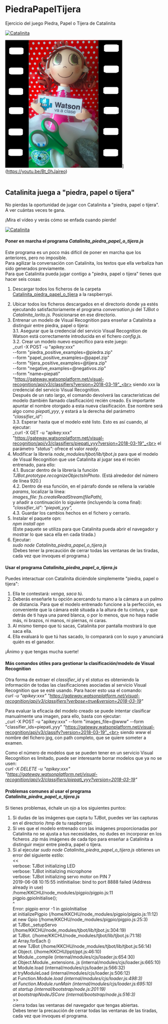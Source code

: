 # PiedraPapelTijera
Ejercicio del juego Piedra, Papel o Tijera de Catalinita

[![Catalinita](./Catalinita_piedra_papel_o_tijera_pelicula.png)](https://youtu.be/ntjYxE4nAJ0)


<img id="img1" src="files/img/Catalinita_piedra_papel_o_tijera_pelicula.png">](https://youtu.be/Bt_0hJaireo) <br> <br>

## Catalinita juega a "piedra, papel o tijera"
No pierdas la oportunidad de jugar con Catalinita a "piedra, papel o tijera". A ver cuántas veces te gana.

¡Mira el vídeo y verás cómo se enfada cuando pierde!

[![Catalinita](./Catalinita_pptijera.png)](https://youtu.be/ntjYxE4nAJ0)

#### Poner en marcha el programa _Catalinita\_piedra\_papel\_o\_tijera.js_
Este programa es un poco más difícil de poner en marcha que los anteriores, pero no imposible.<br>
Para agilizar la conversación con Catalinita, los textos que ella verbaliza han sido generados previamente.<br>
Para que Catalinita pueda jugar contigo a "piedra, papel o tijera" tienes que hacer seis cosas:
1) Descargar todos los ficheros de la carpeta [Catalinita_piedra_papel_o_tijera](https://ibm.box.com/s/typqgykshoabfrb7np7z7x95z1kde8xd) a la raspberrypi.
2. Ubicar todos los ficheros descargados en el directorio donde ya estés ejecutando satisfactoriamente el programa _conversation.js_ del TJBot o _Catalinita\_lorito.js_. Posicionarse en ese directorio.
3. Entrenar un modelo de Visual Recognition para enseñar a Catalinita a distinguir entre piedra, papel o tijera:<br>
3.1. Asegurar que la credencial del servicio Visual Recognition de Watson está correctamente introducida en el fichero _config.js_.<br>
3.2. Crear un modelo nuevo específico para este juego:<br>
_curl -X POST -u "apikey:xxx" \
--form "piedra_positive_examples=@piedra.zip" \
--form "papel_positive_examples=@papel.zip" \
--form "tijera_positive_examples=@tijera.zip" \
--form "negative_examples=@negativos.zip" \
--form "name=piepati" \
"https://gateway.watsonplatform.net/visual-recognition/api/v3/classifiers?version=2018-03-19"_<br>
siendo _xxx_ la credencial del servicio Visual Recognition.<br>
Después de un rato largo, el comando devolverá las características del modelo (también llamado clasificación) recién creado. Es importante apuntar el nombre otorgado a esta nueva clasificación. Ese nombre será algo como _piepati\_yyy_, y estará a la derecha del parámetro _"classifier_id":_<br>
3.3. Esperar hasta que el modelo esté listo. Esto es así cuando, al ejecutar:<br>
_curl -X GET -u "apikey:xxx" "https://gateway.watsonplatform.net/visual-recognition/api/v3/classifiers/piepati_yyy?version=2018-03-19"_<br>
el parámetro _"status":_ ofrece el valor _ready_.
4. Modificar la librería _node\_modules/tjbot/lib/tjbot.js_ para que el modelo de Visual Recognition que use Catalinita al jugar sea el recién entrenado, para ello:<br>
4.1. Buscar dentro de la librería la función _TJBot.prototype.recognizeObjectsInPhoto_. (Está alrededor del número de línea 920.)<br>
4.2. Dentro de esa función, en el párrafo donde se rellena la variable _params_, localizar la línea:<br>
_images_file: fs.createReadStream(filePath),_<br>
y añadir a continuación lo siguiente (incluyendo la coma final): <br>
_"classifier_id": "piepati_yyy",_<br>
4.3. Guardar los cambios hechos en el fichero y cerrarlo.
5. Instalar el paquete opn:<br>
_npm install opn_<br>
(Este paquete se utiliza para que Catalinita pueda abrir el navegador y mostrar lo que saca ella en cada tirada.)
6. Ejecutar: <br>
_sudo node Catalinita\_piedra\_papel\_o\_tijera.js_<br>
(Debes tener la precaución de cerrar todas las ventanas de las tiradas, cada vez que invoques el programa.)

#### Usar el programa _Catalinita\_piedra\_papel\_o\_tijera.js_
Puedes interactuar con Catalinita diciéndole simplemente "piedra, papel o tijera":
1. Ella te contestará: _venga, saca tú_.
2. Deberás enseñarle tu opción acercando tu mano a la cámara a un palmo de distancia. Para que el modelo entrenado funcione a la perfección, es conveniente que la cámara esté situada a la altura de tu cintura, y que detrás de ti haya una pared blanca, o por lo menos, que no haya nadie más, ni brazos, ni manos, ni piernas, ni caras.
3. Al mismo tiempo que tú sacas, Catalinita por pantalla mostrará lo que saca ella. 
4. Ella evaluará lo que tú has sacado, lo comparará con lo suyo y anunciará quién es el ganador. 

¡Ánimo y que tengas mucha suerte!

#### Más comandos útiles para gestionar la clasificación/modelo de Visual Recognition
Otra forma de extraer el _classifier\_id_ y el _status_ es obteniendo la información de todas las clasificaciones asociadas al servicio Visual Recognition que se esté usando. Para hacer esto usa el comando:<br>
_curl -u "apikey:xxx" "https://gateway.watsonplatform.net/visual-recognition/api/v3/classifiers?verbose=true&version=2018-03-19"_

Para evaluar la eficacia del modelo creado se puede intentar clasificar manualmente una imagen, para ello, basta con ejecutar:<br>
_curl -X POST -u "apikey:xxx" --form "images_file=@www"  --form "classifier_ids=piepati_yyy" "https://gateway.watsonplatform.net/visual-recognition/api/v3/classify?version=2018-03-19"_<br>
siendo _www_ el nombre del fichero jpg, con path completo, que se quiere someter a examen.

Como el número de modelos que se pueden tener en un servicio Visual Recognition es limitado, puede ser interesante borrar modelos que ya no se usen:<br>
_curl -X DELETE -u "apikey:xxx" "https://gateway.watsonplatform.net/visual-recognition/api/v3/classifiers/piepati_yyy?version=2018-03-19"_

#### Problemas comunes al usar el programa _Catalinita\_piedra\_papel\_o\_tijera.js_
Si tienes problemas, échale un ojo a los siguientes puntos:
1. Si dudas de las imágenes que capta tu TJBot, puedes ver las capturas en el directorio /tmp de tu raspberrypi.
2. Si ves que el modelo entrenado con las imágenes proporcionadas por Catalinita no se ajusta a tus necesidades, no dudes en incorporar en los ficheros _.zip_ más imágenes de cada tipo para enseñar a Catalinita a distinguir mejor entre piedra, papel o tijera.
3. Si al ejecutar _sudo node Catalinita\_piedra\_papel\_o\_tijera.js_ obtienes un error del siguiente estilo:<br>
<<<br>
verbose: TJBot initializing LED<br>
verbose: TJBot initializing microphone<br>
verbose: TJBot initializing servo motor on PIN 7<br>
2019-06-08 10:15:55 initInitialise: bind to port 8888 failed (Address already in use)<br>
/home/KKCHU/node_modules/pigpio/pigpio.js:11<br>
    pigpio.gpioInitialise();<br>
           ^<br>
Error: pigpio error -1 in gpioInitialise<br>
    at initializePigpio (/home/KKCHU/node_modules/pigpio/pigpio.js:11:12)<br>
    at new Gpio (/home/KKCHU/node_modules/pigpio/pigpio.js:25:3)<br>
    at TJBot._setupServo (/home/KKCHU/node_modules/tjbot/lib/tjbot.js:304:19)<br>
    at TJBot.<anonymous> (/home/KKCHU/node_modules/tjbot/lib/tjbot.js:71:18)<br>
    at Array.forEach (<anonymous>)<br>
    at new TJBot (/home/KKCHU/node_modules/tjbot/lib/tjbot.js:56:14)<br>
    at Object.<anonymous> (/home/KKCHU/ppt/ppt.js:46:10)<br>
    at Module._compile (internal/modules/cjs/loader.js:654:30)<br>
    at Object.Module._extensions..js (internal/modules/cjs/loader.js:665:10)<br>
    at Module.load (internal/modules/cjs/loader.js:566:32)<br>
    at tryModuleLoad (internal/modules/cjs/loader.js:506:12)<br>
    at Function.Module._load (internal/modules/cjs/loader.js:498:3)<br>
    at Function.Module.runMain (internal/modules/cjs/loader.js:695:10)<br>
    at startup (internal/bootstrap/node.js:201:19)<br>
    at bootstrapNodeJSCore (internal/bootstrap/node.js:516:3)_<br>
\>><br>
cierra todas las ventanas del navegador que tengas abiertas.<br>
Debes tener la precaución de cerrar todas las ventanas de las tiradas, cada vez que invoques el programa.

